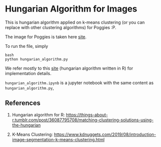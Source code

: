 # Hungarian Algorithm for Images 

This is hungarian algorithm applied on k-means clustering (or you can replace with other clustering algorithms) for Poggies :P. 

The image for Poggies is taken here [site](https://makeameme.org/meme/lachlanpoggies-me-i).

To run the file, simply
```
bash
python hungarian_algorithm.py

```

We refer mostly to this [site](https://things-about-r.tumblr.com/post/36087795708/matching-clustering-solutions-using-the-hungarian) (hungarian algorithm written in R) for implementation details. 

`hungarian_algorithm.ipynb` is a jupyter notebook with the same content as `hungarian_algorithm.py`,

## References

1. Hungarian algorithm for R: https://things-about-r.tumblr.com/post/36087795708/matching-clustering-solutions-using-the-hungarian

2. K-Means Clustering: https://www.kdnuggets.com/2019/08/introduction-image-segmentation-k-means-clustering.html



